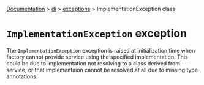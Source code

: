 [Documentation](/docs/documentation.md) > [di](/docs/di/module.md) > [exceptions](/docs/di/exceptions/module.md) > ImplementationException class

# `ImplementationException` exception

The `ImplementationException` exception is raised at initialization time when factory cannot provide service using the specified implementation. This could be due to implementation not resolving to a class derived from service, or that implementaion cannot be resolved at all due to missing type annotations.
